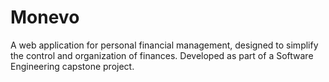 # Monevo
A web application for personal financial management, designed to simplify the control and organization of finances. Developed as part of a Software Engineering capstone project.

